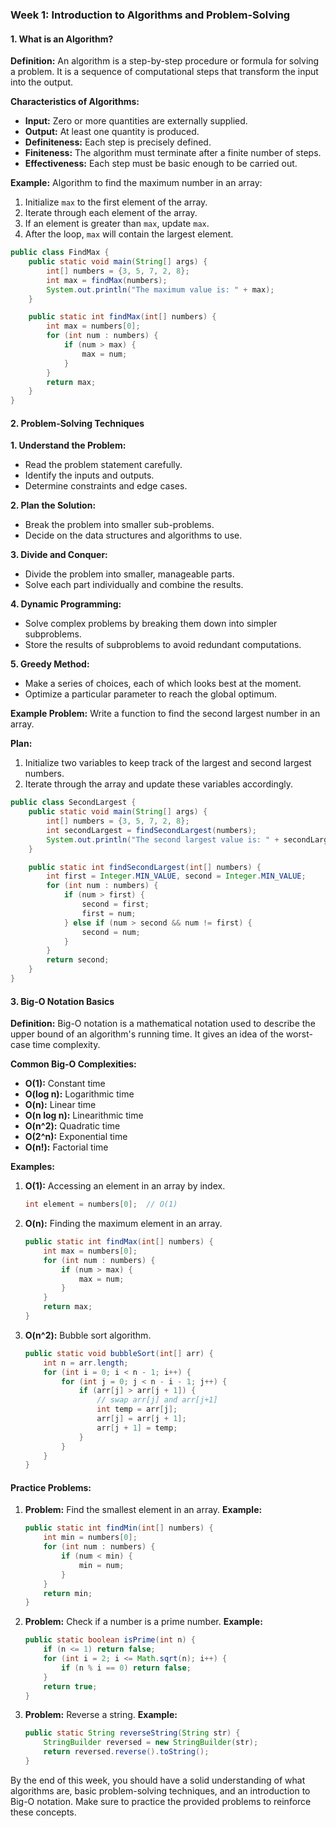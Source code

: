 ### Week 1: Introduction to Algorithms and Problem-Solving

#### 1. What is an Algorithm?

**Definition:**
An algorithm is a step-by-step procedure or formula for solving a problem. It is a sequence of computational steps that transform the input into the output.

**Characteristics of Algorithms:**
- **Input:** Zero or more quantities are externally supplied.
- **Output:** At least one quantity is produced.
- **Definiteness:** Each step is precisely defined.
- **Finiteness:** The algorithm must terminate after a finite number of steps.
- **Effectiveness:** Each step must be basic enough to be carried out.

**Example:**
Algorithm to find the maximum number in an array:
1. Initialize `max` to the first element of the array.
2. Iterate through each element of the array.
3. If an element is greater than `max`, update `max`.
4. After the loop, `max` will contain the largest element.

```java
public class FindMax {
    public static void main(String[] args) {
        int[] numbers = {3, 5, 7, 2, 8};
        int max = findMax(numbers);
        System.out.println("The maximum value is: " + max);
    }

    public static int findMax(int[] numbers) {
        int max = numbers[0];
        for (int num : numbers) {
            if (num > max) {
                max = num;
            }
        }
        return max;
    }
}
```

#### 2. Problem-Solving Techniques

**1. Understand the Problem:**
- Read the problem statement carefully.
- Identify the inputs and outputs.
- Determine constraints and edge cases.

**2. Plan the Solution:**
- Break the problem into smaller sub-problems.
- Decide on the data structures and algorithms to use.

**3. Divide and Conquer:**
- Divide the problem into smaller, manageable parts.
- Solve each part individually and combine the results.

**4. Dynamic Programming:**
- Solve complex problems by breaking them down into simpler subproblems.
- Store the results of subproblems to avoid redundant computations.

**5. Greedy Method:**
- Make a series of choices, each of which looks best at the moment.
- Optimize a particular parameter to reach the global optimum.

**Example Problem:**
Write a function to find the second largest number in an array.

**Plan:**
1. Initialize two variables to keep track of the largest and second largest numbers.
2. Iterate through the array and update these variables accordingly.

```java
public class SecondLargest {
    public static void main(String[] args) {
        int[] numbers = {3, 5, 7, 2, 8};
        int secondLargest = findSecondLargest(numbers);
        System.out.println("The second largest value is: " + secondLargest);
    }

    public static int findSecondLargest(int[] numbers) {
        int first = Integer.MIN_VALUE, second = Integer.MIN_VALUE;
        for (int num : numbers) {
            if (num > first) {
                second = first;
                first = num;
            } else if (num > second && num != first) {
                second = num;
            }
        }
        return second;
    }
}
```

#### 3. Big-O Notation Basics

**Definition:**
Big-O notation is a mathematical notation used to describe the upper bound of an algorithm's running time. It gives an idea of the worst-case time complexity.

**Common Big-O Complexities:**
- **O(1):** Constant time
- **O(log n):** Logarithmic time
- **O(n):** Linear time
- **O(n log n):** Linearithmic time
- **O(n^2):** Quadratic time
- **O(2^n):** Exponential time
- **O(n!):** Factorial time

**Examples:**

1. **O(1):**
   Accessing an element in an array by index.

   ```java
   int element = numbers[0];  // O(1)
   ```

2. **O(n):**
   Finding the maximum element in an array.

   ```java
   public static int findMax(int[] numbers) {
       int max = numbers[0];
       for (int num : numbers) {
           if (num > max) {
               max = num;
           }
       }
       return max;
   }
   ```

3. **O(n^2):**
   Bubble sort algorithm.

   ```java
   public static void bubbleSort(int[] arr) {
       int n = arr.length;
       for (int i = 0; i < n - 1; i++) {
           for (int j = 0; j < n - i - 1; j++) {
               if (arr[j] > arr[j + 1]) {
                   // swap arr[j] and arr[j+1]
                   int temp = arr[j];
                   arr[j] = arr[j + 1];
                   arr[j + 1] = temp;
               }
           }
       }
   }
   ```

#### Practice Problems:

1. **Problem:** Find the smallest element in an array.
   **Example:**
   ```java
   public static int findMin(int[] numbers) {
       int min = numbers[0];
       for (int num : numbers) {
           if (num < min) {
               min = num;
           }
       }
       return min;
   }
   ```

2. **Problem:** Check if a number is a prime number.
   **Example:**
   ```java
   public static boolean isPrime(int n) {
       if (n <= 1) return false;
       for (int i = 2; i <= Math.sqrt(n); i++) {
           if (n % i == 0) return false;
       }
       return true;
   }
   ```

3. **Problem:** Reverse a string.
   **Example:**
   ```java
   public static String reverseString(String str) {
       StringBuilder reversed = new StringBuilder(str);
       return reversed.reverse().toString();
   }
   ```

By the end of this week, you should have a solid understanding of what algorithms are, basic problem-solving techniques, and an introduction to Big-O notation. Make sure to practice the provided problems to reinforce these concepts.